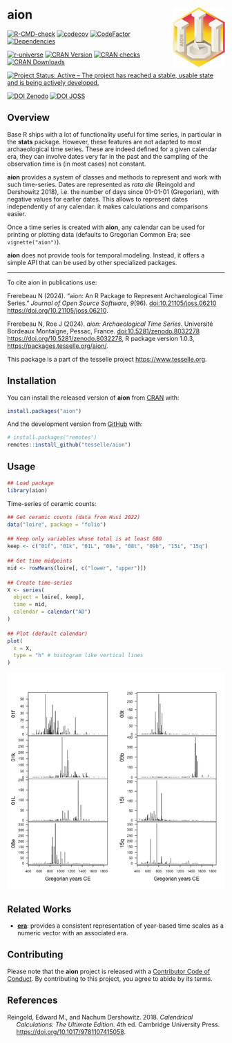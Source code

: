 
<!-- README.md is generated from README.Rmd. Please edit that file -->

# aion <img width=120px src="man/figures/logo.png" align="right" />

<!-- badges: start -->

[![R-CMD-check](https://github.com/tesselle/aion/workflows/R-CMD-check/badge.svg)](https://github.com/tesselle/aion/actions)
[![codecov](https://codecov.io/gh/tesselle/aion/branch/main/graph/badge.svg?token=UgoOXsZW86)](https://app.codecov.io/gh/tesselle/aion)
[![CodeFactor](https://www.codefactor.io/repository/github/tesselle/aion/badge/main)](https://www.codefactor.io/repository/github/tesselle/aion/overview/main)
[![Dependencies](https://tinyverse.netlify.com/badge/aion)](https://cran.r-project.org/package=aion)

<a href="https://tesselle.r-universe.dev/aion"
class="pkgdown-devel"><img
src="https://tesselle.r-universe.dev/badges/aion"
alt="r-universe" /></a>
<a href="https://cran.r-project.org/package=aion"
class="pkgdown-release"><img
src="http://www.r-pkg.org/badges/version/aion" alt="CRAN Version" /></a>
<a href="https://cran.r-project.org/web/checks/check_results_aion.html"
class="pkgdown-release"><img
src="https://badges.cranchecks.info/worst/aion.svg"
alt="CRAN checks" /></a>
<a href="https://cran.r-project.org/package=aion"
class="pkgdown-release"><img src="http://cranlogs.r-pkg.org/badges/aion"
alt="CRAN Downloads" /></a>

[![Project Status: Active – The project has reached a stable, usable
state and is being actively
developed.](https://www.repostatus.org/badges/latest/active.svg)](https://www.repostatus.org/#active)

[![DOI
Zenodo](https://zenodo.org/badge/DOI/10.5281/zenodo.8032278.svg)](https://doi.org/10.5281/zenodo.8032278)
[![DOI
JOSS](https://joss.theoj.org/papers/10.21105/joss.06210/status.svg)](https://doi.org/10.21105/joss.06210)
<!-- badges: end -->

## Overview

Base R ships with a lot of functionality useful for time series, in
particular in the **stats** package. However, these features are not
adapted to most archaeological time series. These are indeed defined for
a given calendar era, they can involve dates very far in the past and
the sampling of the observation time is (in most cases) not constant.

**aion** provides a system of classes and methods to represent and work
with such time-series. Dates are represented as *rata die* (Reingold and
Dershowitz 2018), i.e. the number of days since 01-01-01 (Gregorian),
with negative values for earlier dates. This allows to represent dates
independently of any calendar: it makes calculations and comparisons
easier.

Once a time series is created with **aion**, any calendar can be used
for printing or plotting data (defaults to Gregorian Common Era; see
`vignette("aion")`).

**aion** does not provide tools for temporal modeling. Instead, it
offers a simple API that can be used by other specialized packages.

------------------------------------------------------------------------

To cite aion in publications use:

Frerebeau N (2024). “aion: An R Package to Represent Archaeological Time
Series.” *Journal of Open Source Software*, *9*(96).
<doi:10.21105/joss.06210> <https://doi.org/10.21105/joss.06210>.

Frerebeau N, Roe J (2024). *aion: Archaeological Time Series*.
Université Bordeaux Montaigne, Pessac, France.
<doi:10.5281/zenodo.8032278> <https://doi.org/10.5281/zenodo.8032278>, R
package version 1.0.3, <https://packages.tesselle.org/aion/>.

This package is a part of the tesselle project
<https://www.tesselle.org>.

## Installation

You can install the released version of **aion** from
[CRAN](https://CRAN.R-project.org) with:

``` r
install.packages("aion")
```

And the development version from [GitHub](https://github.com/) with:

``` r
# install.packages("remotes")
remotes::install_github("tesselle/aion")
```

## Usage

``` r
## Load package
library(aion)
```

Time-series of ceramic counts:

``` r
## Get ceramic counts (data from Husi 2022)
data("loire", package = "folio")

## Keep only variables whose total is at least 600
keep <- c("01f", "01k", "01L", "08e", "08t", "09b", "15i", "15q")

## Get time midpoints
mid <- rowMeans(loire[, c("lower", "upper")])

## Create time-series
X <- series(
  object = loire[, keep],
  time = mid,
  calendar = calendar("AD")
)

## Plot (default calendar)
plot(
  x = X, 
  type = "h" # histogram like vertical lines
)
```

![](man/figures/README-time-series-1.png)<!-- -->

## Related Works

- [**era**](https://github.com/joeroe/era): provides a consistent
  representation of year-based time scales as a numeric vector with an
  associated era.

## Contributing

Please note that the **aion** project is released with a [Contributor
Code of Conduct](https://www.tesselle.org/conduct.html). By contributing
to this project, you agree to abide by its terms.

## References

<div id="refs" class="references csl-bib-body hanging-indent">

<div id="ref-reingold2018" class="csl-entry">

Reingold, Edward M., and Nachum Dershowitz. 2018. *Calendrical
Calculations: The Ultimate Edition*. 4th ed. Cambridge University Press.
<https://doi.org/10.1017/9781107415058>.

</div>

</div>
